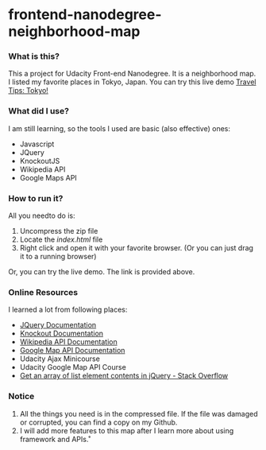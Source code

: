 # frontend-nanodegree-neighborhood-map

### What is this?

This a project for Udacity Front-end Nanodegree. It is a neighborhood map. I listed my favorite places in Tokyo, Japan. You can try this live demo [Travel Tips: Tokyo!](https://iamzhaihy.github.io/udacity-fend-google-map/) 



### What did I use?

I am still learning, so the tools I used are basic (also effective) ones:
- Javascript
- JQuery
- KnockoutJS
- Wikipedia API
- Google Maps API





### How to run it?

All you needto do is:

1. Uncompress the zip file
2. Locate the *index.html* file
3. Right click and open it with your favorite browser.
   (Or you can just drag it to a running browser)

Or, you can try the live demo. The link is provided above.


### Online Resources 

I learned a lot from following places:
- [JQuery Documentation](http://api.jquery.com/)
- [Knockout Documentation](http://knockoutjs.com/documentation/introduction.html)
- [Wikipedia API Documentation](https://www.mediawiki.org/wiki/API:Main_page)
- [Google Map API Documentation](https://developers.google.com/maps/documentation/geocoding/start)
- Udacity Ajax Minicourse
- Udacity Google Map API Course
- [Get an array of list element contents in jQuery - Stack Overflow](https://stackoverflow.com/questions/247023/get-an-array-of-list-element-contents-in-jquery)



### Notice

1. All the things you need is in the compressed file. If the file was damaged or corrupted, you can find a copy on my Github.
2. I will add more features to this map after I learn more about using framework and APIs.˚

